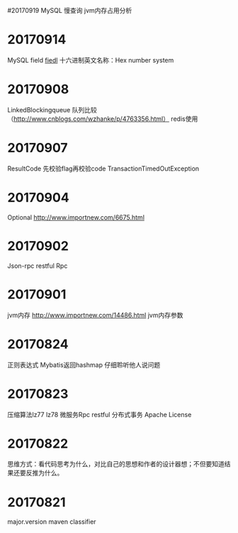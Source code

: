 #20170919
MySQL 慢查询
jvm内存占用分析

# 20170914
MySQL field [fiedl](https://segmentfault.com/a/1190000003742537)
十六进制英文名称：Hex number system
# 20170908
LinkedBlockingqueue  队列比较 （http://www.cnblogs.com/wzhanke/p/4763356.html）
redis使用
# 20170907
ResultCode 先校验flag再校验code
TransactionTimedOutException

# 20170904
Optional http://www.importnew.com/6675.html

# 20170902
Json-rpc 
restful 
Rpc

# 20170901
jvm内存
http://www.importnew.com/14486.html
jvm内存参数

# 20170824
正则表达式
Mybatis返回hashmap 
仔细聆听他人说问题

# 20170823
压缩算法lz77 lz78
微服务Rpc restful 
分布式事务
Apache License

# 20170822
思维方式：看代码思考为什么，对比自己的思想和作者的设计器想；不但要知道结果还要反推为什么。

# 20170821
major.version
maven classifier

